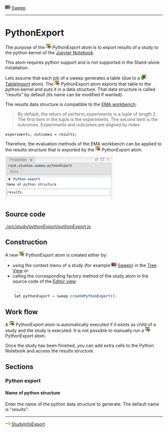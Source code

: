 ![](../../../../icons/sweep.png) [Sweep](../sweep/sweep.md)

----

# PythonExport
  
The purpose of the ![](../../../../icons/pythonExport.png) PythonExport atom is to export results of a study to the python kernel of the [Jupyter Notebook](../../../installation/jupyterInstallation.md). 

This atom requires python support and is not supported in the Stand-alone installation.

Lets assume that each job of a sweep generates a table (due to a ![](../../../../icons/tableImport.png) [TableImport](../../model/tableImport/tableImport.md) atom). The ![](../../../../icons/pythonExport.png) PythonExport atom exports that table to the python kernel and puts it in a data structure. That data structure is called "results" by default (its name can be modified if wanted).

The results data structure is compatible to the [EMA workbench](https://emaworkbench.readthedocs.io/en/latest/indepth_tutorial/general-introduction.html?highlight=results#Processing-the-results-of-the-experiments):

>By default, the return of perform_experiments is a tuple of length 2. The first item in the tuple is the experiments. The second item is the outcomes. Experiments and outcomes are aligned by index. 

```
experiments, outcomes = results;
```

Therefore, the evaluation methods of the EMA workbench can be applied to the results structure that is exported by the ![](../../../../icons/pythonExport.png) PythonExport atom.

![](../../../images/pythonExport.png)
		
## Source code

[./src/study/pythonExport/pythonExport.js](../../../../src/study/pythonExport/pythonExport.js)

## Construction
		
A new ![](../../../../icons/pythonExport.png) PythonExport atom is created either by: 

* using the context menu of a study (for example ![](../../../../icons/sweep.png) [Sweep](../sweep/sweep.md)) in the [Tree View](../../../views/treeView.md) or
* calling the corresponding factory method of the study atom in the source code of the [Editor view](../../../views/editorView.md):

```javascript
    ...
    let pythonExport = sweep.createPythonExport();	     
```

## Work flow	

A ![](../../../../icons/pythonExport.png) PythonExport atom is automatically executed if it exists as child of a study and the study is executed. It is not possible to manually run a ![](../../../../icons/pythonExport.png) PythonExport atom.

Once the study has been finished, you can add extra cells to the Python Notebook and access the results structure. 
      
## Sections

### Python export

#### Name of python structure

Enter the name of the python data structure to generate. The default name is "results".

----

![](../../../../icons/studyInfoExport.png) [StudyInfoExport](../studyInfoExport/studyInfoExport.md)
